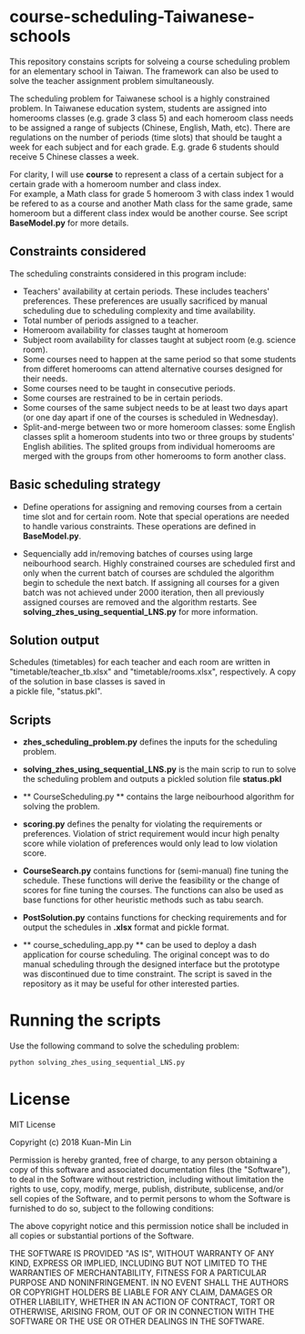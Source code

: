 # course-scheduling-Taiwanese-schools
This repository constains scripts for solveing a course scheduling problem for an elementary school in Taiwan. The framework 
can also be used to solve the teacher assignment problem simultaneously. 

The scheduling problem for Taiwanese school is a highly constrained problem. In Taiwanese education system, 
students are assigned into homerooms classes (e.g. grade 3 class 5) and each homeroom class 
needs to be assigned a range of subjects (Chinese, English, Math, etc). There are regulations on 
the number of periods (time slots) that should be taught a week for each subject and for each grade. E.g. grade 6 students 
should receive 5 Chinese classes a week.

For clarity, I will use **course** to represent a class of a 
certain subject for a certain grade with a homeroom number and class index.  
For example, a Math class for grade 5 homeroom 3 with class index 1
would be refered to as a course and another Math class for the same grade, same homeroom but 
a different class index would be another course. See script **BaseModel.py** for more details.

## Constraints considered
The scheduling constraints considered in this program include:
- Teachers' availability at certain periods. These includes teachers' preferences. These preferences 
are usually sacrificed by manual scheduling due to scheduling complexity and time availability.
- Total number of periods assigned to a teacher.
- Homeroom availability for classes taught at homeroom
- Subject room availability for classes taught at subject room (e.g. science room).
- Some courses need to happen at the same period so that some students from differet homerooms can attend alternative
courses designed for their needs. 
- Some courses need to be taught in consecutive periods. 
- Some courses are restrained to be in certain periods. 
- Some courses of the same subject needs to be at least two days apart (or one day apart 
if one of the courses is scheduled in Wednesday).
- Split-and-merge between two or more homeroom classes: 
some English classes split a homeroom students into two or three groups by students' English abilities.
The splited groups from individual homerooms are merged with the groups from other homerooms to form 
another class.

## Basic scheduling strategy
- Define operations for assigning and removing courses from a certain time slot and for certain room. 
Note that special operations are needed to handle various constraints. These operations are
defined in **BaseModel.py**.

- Sequencially add in/removing batches of courses using large neibourhood search. Highly constrained courses are 
scheduled first and only when the current batch of courses are schduled the algorithm begin to schedule the next 
batch. If assigning all courses for a given batch was not achieved under 2000 iteration, then all previously
assigned courses are removed and the algorithm restarts. See **solving_zhes_using_sequential_LNS.py** for more information.

## Solution output
Schedules (timetables) for each teacher and each room are written in "timetable/teacher_tb.xlsx" 
and "timetable/rooms.xlsx", respectively. A copy of the solution in base classes is saved in  
a pickle file, "status.pkl".

## Scripts
- **zhes_scheduling_problem.py** defines the inputs for the scheduling problem.

- **solving_zhes_using_sequential_LNS.py** is the main scrip to run to solve the scheduling problem and outputs a 
pickled solution file **status.pkl**

- ** CourseScheduling.py ** contains the large neibourhood algorithm for solving the problem. 

- **scoring.py** defines the penalty for violating the requirements or preferences. 
Violation of strict requirement would incur high penalty score while violation of 
preferences would only lead to low violation score.

- **CourseSearch.py** contains functions for (semi-manual) fine tuning the schedule. 
These functions will derive the feasibility or the change of scores for fine tuning the courses.
The functions can also be used as base functions for other heuristic methods such as tabu search.

- **PostSolution.py** contains functions for checking requirements and for output the 
schedules in **.xlsx** format and pickle format.

- ** course_scheduling_app.py ** can be used to deploy a dash application for course
scheduling. The original concept was to do manual scheduling through the designed 
interface but the prototype was discontinued due to time constraint. The script
is saved in the repository as it may be useful for other interested parties.

# Running the scripts
Use the following command to solve the scheduling problem:
```python
python solving_zhes_using_sequential_LNS.py
```

# License
MIT License

Copyright (c) 2018 Kuan-Min Lin

Permission is hereby granted, free of charge, to any person obtaining a copy
of this software and associated documentation files (the "Software"), to deal
in the Software without restriction, including without limitation the rights
to use, copy, modify, merge, publish, distribute, sublicense, and/or sell
copies of the Software, and to permit persons to whom the Software is
furnished to do so, subject to the following conditions:

The above copyright notice and this permission notice shall be included in all
copies or substantial portions of the Software.

THE SOFTWARE IS PROVIDED "AS IS", WITHOUT WARRANTY OF ANY KIND, EXPRESS OR
IMPLIED, INCLUDING BUT NOT LIMITED TO THE WARRANTIES OF MERCHANTABILITY,
FITNESS FOR A PARTICULAR PURPOSE AND NONINFRINGEMENT. IN NO EVENT SHALL THE
AUTHORS OR COPYRIGHT HOLDERS BE LIABLE FOR ANY CLAIM, DAMAGES OR OTHER
LIABILITY, WHETHER IN AN ACTION OF CONTRACT, TORT OR OTHERWISE, ARISING FROM,
OUT OF OR IN CONNECTION WITH THE SOFTWARE OR THE USE OR OTHER DEALINGS IN THE
SOFTWARE.
